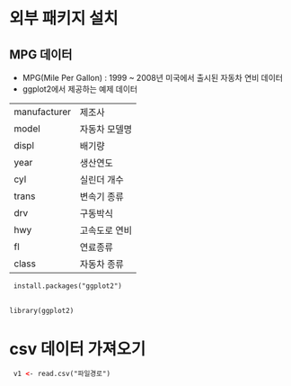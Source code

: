 # 외부 패키지 설치
 ## MPG 데이터
  - MPG(Mile Per Gallon) : 1999 ~ 2008년 미국에서 출시된 자동차 연비 데이터
  - ggplot2에서 제공하는 예제 데이터

|||
|:-- |:--|
| manufacturer| 제조사|
| model | 자동차 모델명|
| displ | 배기량|
| year | 생산연도|
| cyl | 실린더 개수|
| trans | 변속기 종류|
| drv | 구동박식|
| hwy | 고속도로 연비|
| fl | 연료종류|
|class| 자동차 종류|
 
 ~~~ html
  install.packages("ggplot2")
  
  ~~~

  ~~~
  library(ggplot2)
  ~~~
  
# csv 데이터 가져오기
 ~~~html
  v1 <- read.csv("파일경로")

 ~~~
